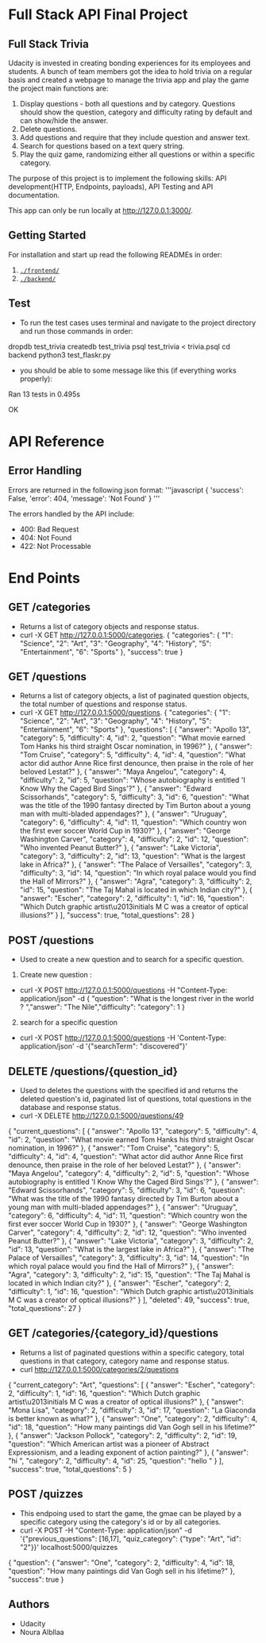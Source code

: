 # Full Stack API Final Project

## Full Stack Trivia

Udacity is invested in creating bonding experiences for its employees and students. A bunch of team members got the idea to hold trivia on a regular basis and created a  webpage to manage the trivia app and play the game the project main functions are: 

1) Display questions - both all questions and by category. Questions should show the question, category and difficulty rating by default and can show/hide the answer. 
2) Delete questions.
3) Add questions and require that they include question and answer text.
4) Search for questions based on a text query string.
5) Play the quiz game, randomizing either all questions or within a specific category. 

The purpose of this project is to implement the following skills: API development(HTTP, Endpoints, payloads), API Testing and API documentation.

This app can only be run locally at http://127.0.0.1:3000/.  


## Getting Started 

 For installation and start up read the following READMEs in order:

1. [`./frontend/`](./frontend/README.md)
2. [`./backend/`](./backend/README.md)


## Test 

- To run the test cases uses terminal and navigate to the project directory and run those commands in order:

dropdb test_trivia
createdb test_trivia
psql test_trivia < trivia.psql
cd backend
python3 test_flaskr.py

- you should be able to some message like this (if everything works properly):

Ran 13 tests in 0.495s

OK

# API Reference

## Error Handling
Errors are returned in the following json format: '''javascript { 'success': False,
 'error': 404,
'message': 'Not Found'
 } '''

The errors handled by the API include:

* 400: Bad Request
* 404: Not Found
* 422: Not Processable

# End Points

## GET /categories
- Returns a list of category objects and response status.
- curl -X GET http://127.0.0.1:5000/categories.
{
  "categories": {
    "1": "Science", 
    "2": "Art", 
    "3": "Geography", 
    "4": "History", 
    "5": "Entertainment", 
    "6": "Sports"
  }, 
  "success": true
}

## GET /questions
- Returns a list of category objects, a list of paginated question objects, the total number of questions and response status.
- curl -X GET http://127.0.0.1:5000/questions.
{
  "categories": {
    "1": "Science", 
    "2": "Art", 
    "3": "Geography", 
    "4": "History", 
    "5": "Entertainment", 
    "6": "Sports"
  }, 
  "questions": [
    {
      "answer": "Apollo 13", 
      "category": 5, 
      "difficulty": 4, 
      "id": 2, 
      "question": "What movie earned Tom Hanks his third straight Oscar nomination, in 1996?"
    }, 
    {
      "answer": "Tom Cruise", 
      "category": 5, 
      "difficulty": 4, 
      "id": 4, 
      "question": "What actor did author Anne Rice first denounce, then praise in the role of her beloved Lestat?"
    }, 
    {
      "answer": "Maya Angelou", 
      "category": 4, 
      "difficulty": 2, 
      "id": 5, 
      "question": "Whose autobiography is entitled 'I Know Why the Caged Bird Sings'?"
    }, 
    {
      "answer": "Edward Scissorhands", 
      "category": 5, 
      "difficulty": 3, 
      "id": 6, 
      "question": "What was the title of the 1990 fantasy directed by Tim Burton about a young man with multi-bladed appendages?"
    }, 
    {
      "answer": "Uruguay", 
      "category": 6, 
      "difficulty": 4, 
      "id": 11, 
      "question": "Which country won the first ever soccer World Cup in 1930?"
    }, 
    {
      "answer": "George Washington Carver", 
      "category": 4, 
      "difficulty": 2, 
      "id": 12, 
      "question": "Who invented Peanut Butter?"
    }, 
    {
      "answer": "Lake Victoria", 
      "category": 3, 
      "difficulty": 2, 
      "id": 13, 
      "question": "What is the largest lake in Africa?"
    }, 
    {
      "answer": "The Palace of Versailles", 
      "category": 3, 
      "difficulty": 3, 
      "id": 14, 
      "question": "In which royal palace would you find the Hall of Mirrors?"
    }, 
    {
      "answer": "Agra", 
      "category": 3, 
      "difficulty": 2, 
      "id": 15, 
      "question": "The Taj Mahal is located in which Indian city?"
    }, 
    {
      "answer": "Escher", 
      "category": 2, 
      "difficulty": 1, 
      "id": 16, 
      "question": "Which Dutch graphic artist\u2013initials M C was a creator of optical illusions?"
    }
  ], 
  "success": true, 
  "total_questions": 28
}

## POST /questions
- Used to create a new question and to search for a specific question.

1. Create new question : 
- curl -X POST http://127.0.0.1:5000/questions  -H "Content-Type: application/json" -d { "question": "What is the longest river in the world ? ","answer": "The Nile","difficulty": "category": 1 }


2. search for a specific question 
- curl -X POST http://127.0.0.1:5000/questions -H 'Content-Type: application/json' -d '{"searchTerm": "discovered"}'


## DELETE /questions/{question_id} 
- Used to deletes the questions with the specified id and returns the deleted question's id, paginated
list of questions, total questions in the database and response status.
- curl -X DELETE http://127.0.0.1:5000/questions/49


{
  "current_questions": [
    {
      "answer": "Apollo 13", 
      "category": 5, 
      "difficulty": 4, 
      "id": 2, 
      "question": "What movie earned Tom Hanks his third straight Oscar nomination, in 1996?"
    }, 
    {
      "answer": "Tom Cruise", 
      "category": 5, 
      "difficulty": 4, 
      "id": 4, 
      "question": "What actor did author Anne Rice first denounce, then praise in the role of her beloved Lestat?"
    }, 
    {
      "answer": "Maya Angelou", 
      "category": 4, 
      "difficulty": 2, 
      "id": 5, 
      "question": "Whose autobiography is entitled 'I Know Why the Caged Bird Sings'?"
    }, 
    {
      "answer": "Edward Scissorhands", 
      "category": 5, 
      "difficulty": 3, 
      "id": 6, 
      "question": "What was the title of the 1990 fantasy directed by Tim Burton about a young man with multi-bladed appendages?"
    }, 
    {
      "answer": "Uruguay", 
      "category": 6, 
      "difficulty": 4, 
      "id": 11, 
      "question": "Which country won the first ever soccer World Cup in 1930?"
    }, 
    {
      "answer": "George Washington Carver", 
      "category": 4, 
      "difficulty": 2, 
      "id": 12, 
      "question": "Who invented Peanut Butter?"
    }, 
    {
      "answer": "Lake Victoria", 
      "category": 3, 
      "difficulty": 2, 
      "id": 13, 
      "question": "What is the largest lake in Africa?"
    }, 
    {
      "answer": "The Palace of Versailles", 
      "category": 3, 
      "difficulty": 3, 
      "id": 14, 
      "question": "In which royal palace would you find the Hall of Mirrors?"
    }, 
    {
      "answer": "Agra", 
      "category": 3, 
      "difficulty": 2, 
      "id": 15, 
      "question": "The Taj Mahal is located in which Indian city?"
    }, 
    {
      "answer": "Escher", 
      "category": 2, 
      "difficulty": 1, 
      "id": 16, 
      "question": "Which Dutch graphic artist\u2013initials M C was a creator of optical illusions?"
    }
  ], 
  "deleted": 49, 
  "success": true, 
  "total_questions": 27
}


## GET /categories/{category_id}/questions
- Returns a list of paginated questions within a specific category, total questions in that category, category name and response status.
- curl http://127.0.0.1:5000/categories/2/questions

{
  "current_category": "Art", 
  "questions": [
    {
      "answer": "Escher", 
      "category": 2, 
      "difficulty": 1, 
      "id": 16, 
      "question": "Which Dutch graphic artist\u2013initials M C was a creator of optical illusions?"
    }, 
    {
      "answer": "Mona Lisa", 
      "category": 2, 
      "difficulty": 3, 
      "id": 17, 
      "question": "La Giaconda is better known as what?"
    }, 
    {
      "answer": "One", 
      "category": 2, 
      "difficulty": 4, 
      "id": 18, 
      "question": "How many paintings did Van Gogh sell in his lifetime?"
    }, 
    {
      "answer": "Jackson Pollock", 
      "category": 2, 
      "difficulty": 2, 
      "id": 19, 
      "question": "Which American artist was a pioneer of Abstract Expressionism, and a leading exponent of action painting?"
    }, 
    {
      "answer": "hi ", 
      "category": 2, 
      "difficulty": 4, 
      "id": 25, 
      "question": "hello "
    }
  ], 
  "success": true, 
  "total_questions": 5
}



## POST /quizzes 
- This endpoing used to start the game, the gmae can be played by a specific category using the category's id or by all categories.
- curl -X POST -H "Content-Type: application/json" -d '{"previous_questions": [16,17], "quiz_category": {"type": "Art", "id": "2"}}' localhost:5000/quizzes

{
  "question": {
    "answer": "One", 
    "category": 2, 
    "difficulty": 4, 
    "id": 18, 
    "question": "How many paintings did Van Gogh sell in his lifetime?"
  }, 
  "success": true
}



## Authors
- Udacity 
- Noura Albllaa



